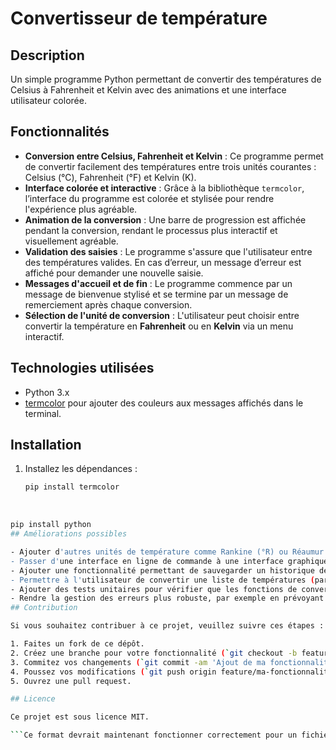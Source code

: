 # Convertisseur de température

## Description

Un simple programme Python permettant de convertir des températures de Celsius à Fahrenheit et Kelvin avec des animations et une interface utilisateur colorée.

## Fonctionnalités

- **Conversion entre Celsius, Fahrenheit et Kelvin** : Ce programme permet de convertir facilement des températures entre trois unités courantes : Celsius (°C), Fahrenheit (°F) et Kelvin (K).
- **Interface colorée et interactive** : Grâce à la bibliothèque `termcolor`, l’interface du programme est colorée et stylisée pour rendre l'expérience plus agréable.
- **Animation de la conversion** : Une barre de progression est affichée pendant la conversion, rendant le processus plus interactif et visuellement agréable.
- **Validation des saisies** : Le programme s'assure que l'utilisateur entre des températures valides. En cas d’erreur, un message d’erreur est affiché pour demander une nouvelle saisie.
- **Messages d'accueil et de fin** : Le programme commence par un message de bienvenue stylisé et se termine par un message de remerciement après chaque conversion.
- **Sélection de l'unité de conversion** : L'utilisateur peut choisir entre convertir la température en **Fahrenheit** ou en **Kelvin** via un menu interactif.

## Technologies utilisées

- Python 3.x
- [termcolor](https://pypi.org/project/termcolor/) pour ajouter des couleurs aux messages affichés dans le terminal.

## Installation

1. Installez les dépendances :
   ```bash
   pip install termcolor
‎ 
   ```bash
   pip install python
## Améliorations possibles

- Ajouter d'autres unités de température comme Rankine (°R) ou Réaumur (°Re) pour rendre le programme encore plus complet.
- Passer d'une interface en ligne de commande à une interface graphique (par exemple avec Tkinter ou PyQt), ce qui permettrait de rendre le programme plus accessible et visuellement attractif.
- Ajouter une fonctionnalité permettant de sauvegarder un historique des conversions effectuées et d'afficher les résultats passés pour une référence future.
- Permettre à l'utilisateur de convertir une liste de températures (par exemple depuis un fichier texte ou CSV) en une seule opération.
- Ajouter des tests unitaires pour vérifier que les fonctions de conversion et autres parties du programme fonctionnent correctement. Utiliser un outil comme pytest pour faciliter l'ajout et l'exécution des tests.
- Rendre la gestion des erreurs plus robuste, par exemple en prévoyant des entrées erronées pour d'autres aspects du programme, comme le choix de l'unité de conversion.
## Contribution

Si vous souhaitez contribuer à ce projet, veuillez suivre ces étapes :

1. Faites un fork de ce dépôt.
2. Créez une branche pour votre fonctionnalité (`git checkout -b feature/ma-fonctionnalité`).
3. Commitez vos changements (`git commit -am 'Ajout de ma fonctionnalité'`).
4. Poussez vos modifications (`git push origin feature/ma-fonctionnalité`).
5. Ouvrez une pull request.

## Licence

Ce projet est sous licence MIT.

```Ce format devrait maintenant fonctionner correctement pour un fichier `README.md`. Il contient des sections claires avec des instructions de mise en place, des fonctionnalités et une explication du projet, et tout est structuré avec le format Markdown approprié.```
